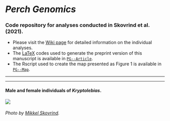 # _Perch Genomics_

### Code repository for analyses conducted in Skovrind et al. (2021).

- Please visit the [Wiki page](https://github.com/layka-pacheco/PerchGenomics/wiki) for detailed information on the individual analyses.
- The [LaTeX](https://en.wikipedia.org/wiki/LaTeX) codes used to generate the preprint version of this manuscript is available in [`PG--Article`](https://github.com/layka-pacheco/PerchGenomics/tree/main/CIG--Article).
- The Rscript used to create the map presented as Figure 1 is available in [`PG--Map`](https://github.com/layka-pacheco/PerchGenomics/tree/main/PG--Pipeline/PG--Plots/PG--Map).
***
***

#### Male and female individuals of _Kryptolebias_.

![](https://github.com/layka-pacheco/PerchGenomics/blob/main/PG--Pipeline/PG--GitHubAuxiliaryFiles/PG--PhotoWiki.jpeg)

###### Photo by [Mikkel Skovrind](mikkel.skovrind@sund.ku.dk).
